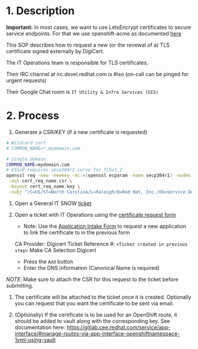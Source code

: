 # 1. Description

**Important:** In most cases, we want to use LetsEncrypt certificates to secure service endpoints. For that we use openshift-acme as documented [here](https://gitlab.cee.redhat.com/service/app-interface/#manage-openshift-acme-deployments-via-app-interface-openshiftacme-1yml)

This SOP describes how to request a new (or the renewal of a) TLS certificate signed externally by DigiCert.

The IT Operations team is responsible for TLS certificates.

Their IRC channel at irc.devel.redhat.com is #iso (on-call can be pinged for urgent requests)

Their Google Chat room is `IT Utility & Infra Services (UIS)`

# 2. Process

1. Generate a CSR/KEY (if a new certificate is requested)

```sh
# Wildcard cert
# COMMON_NAME=*.mydomain.com

# Single domain 
COMMON_NAME=mydomain.com
# ESSv9 requires secp384r1 curve for TLSv1.2
openssl req -new -newkey -ec:<(openssl ecparam -name secp384r1) -nodes \
 -out cert_req_name.csr \
 -keyout cert_req_name.key \
 -subj "/C=US/ST=North Carolina/L=Raleigh/O=Red Hat, Inc./OU=Service Delivery/CN=$COMMON_NAME"
```

1. Open a General IT SNOW [ticket](https://redhat.service-now.com/help?id=sc_cat_item&sys_id=630e51c22bb23c004c71dc0e59da15bb&sc_catalog=1a98389b4fa25b40220104c85210c7d4&sysparm_category=null)

1. Open a ticket with IT Operations using the [certificate request form](https://redhat.service-now.com/help?id=sc_cat_item&sys_id=e5fc3a19db0898149693cf5e13961975)
   - Note: Use the [Application Intake Form](https://redhat.service-now.com/help?id=sc_cat_item&sys_id=88c9c7bb137f1340196f7e276144b020) to request a new application to link the certificate to in the previous form

   CA Provider: Digicert
   Ticket Reference #: `<Ticket created in previous step>`
   Make CA Selection Digicert
     - Press the `Add` button
     - Enter the DNS information (Canonical Name is required)

  *NOTE*: Make sure to attach the CSR for this request to the ticket before submitting.

1. The certificate will be attached to the ticket once it is created. Optionally you can request that you want the certificate to be sent via email.

1. (Optionally) If the certificate is to be used for an OpenShift route, it should be added to vault along with the corresponding key. See documentation here: https://gitlab.cee.redhat.com/service/app-interface/#manage-routes-via-app-interface-openshiftnamespace-1yml-using-vault
